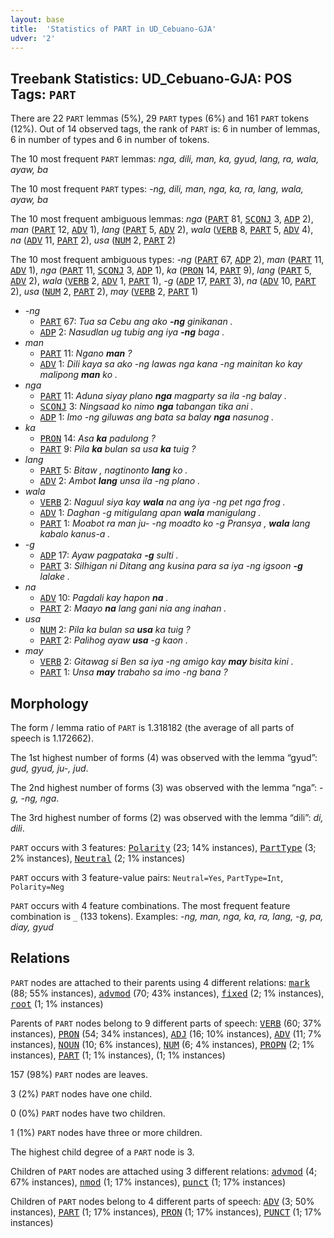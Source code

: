 ```yaml
---
layout: base
title:  'Statistics of PART in UD_Cebuano-GJA'
udver: '2'
---
```


## Treebank Statistics: UD_Cebuano-GJA: POS Tags: `PART`

There are 22 `PART` lemmas (5%), 29 `PART` types (6%) and 161 `PART` tokens (12%).
Out of 14 observed tags, the rank of `PART` is: 6 in number of lemmas, 6 in number of types and 6 in number of tokens.

The 10 most frequent `PART` lemmas: <em>nga, dili, man, ka, gyud, lang, ra, wala, ayaw, ba</em>

The 10 most frequent `PART` types:  <em>-ng, dili, man, nga, ka, ra, lang, wala, ayaw, ba</em>

The 10 most frequent ambiguous lemmas: <em>nga</em> (<tt><a href="ceb_gja-pos-PART.html">PART</a></tt> 81, <tt><a href="ceb_gja-pos-SCONJ.html">SCONJ</a></tt> 3, <tt><a href="ceb_gja-pos-ADP.html">ADP</a></tt> 2), <em>man</em> (<tt><a href="ceb_gja-pos-PART.html">PART</a></tt> 12, <tt><a href="ceb_gja-pos-ADV.html">ADV</a></tt> 1), <em>lang</em> (<tt><a href="ceb_gja-pos-PART.html">PART</a></tt> 5, <tt><a href="ceb_gja-pos-ADV.html">ADV</a></tt> 2), <em>wala</em> (<tt><a href="ceb_gja-pos-VERB.html">VERB</a></tt> 8, <tt><a href="ceb_gja-pos-PART.html">PART</a></tt> 5, <tt><a href="ceb_gja-pos-ADV.html">ADV</a></tt> 4), <em>na</em> (<tt><a href="ceb_gja-pos-ADV.html">ADV</a></tt> 11, <tt><a href="ceb_gja-pos-PART.html">PART</a></tt> 2), <em>usa</em> (<tt><a href="ceb_gja-pos-NUM.html">NUM</a></tt> 2, <tt><a href="ceb_gja-pos-PART.html">PART</a></tt> 2)

The 10 most frequent ambiguous types:  <em>-ng</em> (<tt><a href="ceb_gja-pos-PART.html">PART</a></tt> 67, <tt><a href="ceb_gja-pos-ADP.html">ADP</a></tt> 2), <em>man</em> (<tt><a href="ceb_gja-pos-PART.html">PART</a></tt> 11, <tt><a href="ceb_gja-pos-ADV.html">ADV</a></tt> 1), <em>nga</em> (<tt><a href="ceb_gja-pos-PART.html">PART</a></tt> 11, <tt><a href="ceb_gja-pos-SCONJ.html">SCONJ</a></tt> 3, <tt><a href="ceb_gja-pos-ADP.html">ADP</a></tt> 1), <em>ka</em> (<tt><a href="ceb_gja-pos-PRON.html">PRON</a></tt> 14, <tt><a href="ceb_gja-pos-PART.html">PART</a></tt> 9), <em>lang</em> (<tt><a href="ceb_gja-pos-PART.html">PART</a></tt> 5, <tt><a href="ceb_gja-pos-ADV.html">ADV</a></tt> 2), <em>wala</em> (<tt><a href="ceb_gja-pos-VERB.html">VERB</a></tt> 2, <tt><a href="ceb_gja-pos-ADV.html">ADV</a></tt> 1, <tt><a href="ceb_gja-pos-PART.html">PART</a></tt> 1), <em>-g</em> (<tt><a href="ceb_gja-pos-ADP.html">ADP</a></tt> 17, <tt><a href="ceb_gja-pos-PART.html">PART</a></tt> 3), <em>na</em> (<tt><a href="ceb_gja-pos-ADV.html">ADV</a></tt> 10, <tt><a href="ceb_gja-pos-PART.html">PART</a></tt> 2), <em>usa</em> (<tt><a href="ceb_gja-pos-NUM.html">NUM</a></tt> 2, <tt><a href="ceb_gja-pos-PART.html">PART</a></tt> 2), <em>may</em> (<tt><a href="ceb_gja-pos-VERB.html">VERB</a></tt> 2, <tt><a href="ceb_gja-pos-PART.html">PART</a></tt> 1)


* <em>-ng</em>
  * <tt><a href="ceb_gja-pos-PART.html">PART</a></tt> 67: <em>Tua sa Cebu ang ako <b>-ng</b> ginikanan .</em>
  * <tt><a href="ceb_gja-pos-ADP.html">ADP</a></tt> 2: <em>Nasudlan ug tubig ang iya <b>-ng</b> baga .</em>
* <em>man</em>
  * <tt><a href="ceb_gja-pos-PART.html">PART</a></tt> 11: <em>Ngano <b>man</b> ?</em>
  * <tt><a href="ceb_gja-pos-ADV.html">ADV</a></tt> 1: <em>Dili kaya sa ako -ng lawas nga kana -ng mainitan ko kay malipong <b>man</b> ko .</em>
* <em>nga</em>
  * <tt><a href="ceb_gja-pos-PART.html">PART</a></tt> 11: <em>Aduna siyay plano <b>nga</b> magparty sa ila -ng balay .</em>
  * <tt><a href="ceb_gja-pos-SCONJ.html">SCONJ</a></tt> 3: <em>Ningsaad ko nimo <b>nga</b> tabangan tika ani .</em>
  * <tt><a href="ceb_gja-pos-ADP.html">ADP</a></tt> 1: <em>Imo -ng giluwas ang bata sa balay <b>nga</b> nasunog .</em>
* <em>ka</em>
  * <tt><a href="ceb_gja-pos-PRON.html">PRON</a></tt> 14: <em>Asa <b>ka</b> padulong ?</em>
  * <tt><a href="ceb_gja-pos-PART.html">PART</a></tt> 9: <em>Pila <b>ka</b> bulan sa usa <b>ka</b> tuig ?</em>
* <em>lang</em>
  * <tt><a href="ceb_gja-pos-PART.html">PART</a></tt> 5: <em>Bitaw , nagtinonto <b>lang</b> ko .</em>
  * <tt><a href="ceb_gja-pos-ADV.html">ADV</a></tt> 2: <em>Ambot <b>lang</b> unsa ila -ng plano .</em>
* <em>wala</em>
  * <tt><a href="ceb_gja-pos-VERB.html">VERB</a></tt> 2: <em>Naguul siya kay <b>wala</b> na ang iya -ng pet nga frog .</em>
  * <tt><a href="ceb_gja-pos-ADV.html">ADV</a></tt> 1: <em>Daghan -g mitigulang apan <b>wala</b> manigulang .</em>
  * <tt><a href="ceb_gja-pos-PART.html">PART</a></tt> 1: <em>Moabot ra man ju- -ng moadto ko -g Pransya , <b>wala</b> lang kabalo kanus-a .</em>
* <em>-g</em>
  * <tt><a href="ceb_gja-pos-ADP.html">ADP</a></tt> 17: <em>Ayaw pagpataka <b>-g</b> sulti .</em>
  * <tt><a href="ceb_gja-pos-PART.html">PART</a></tt> 3: <em>Silhigan ni Ditang ang kusina para sa iya -ng igsoon <b>-g</b> lalake .</em>
* <em>na</em>
  * <tt><a href="ceb_gja-pos-ADV.html">ADV</a></tt> 10: <em>Pagdali kay hapon <b>na</b> .</em>
  * <tt><a href="ceb_gja-pos-PART.html">PART</a></tt> 2: <em>Maayo <b>na</b> lang gani nia ang inahan .</em>
* <em>usa</em>
  * <tt><a href="ceb_gja-pos-NUM.html">NUM</a></tt> 2: <em>Pila ka bulan sa <b>usa</b> ka tuig ?</em>
  * <tt><a href="ceb_gja-pos-PART.html">PART</a></tt> 2: <em>Palihog ayaw <b>usa</b> -g kaon .</em>
* <em>may</em>
  * <tt><a href="ceb_gja-pos-VERB.html">VERB</a></tt> 2: <em>Gitawag si Ben sa iya -ng amigo kay <b>may</b> bisita kini .</em>
  * <tt><a href="ceb_gja-pos-PART.html">PART</a></tt> 1: <em>Unsa <b>may</b> trabaho sa imo -ng bana ?</em>

## Morphology

The form / lemma ratio of `PART` is 1.318182 (the average of all parts of speech is 1.172662).

The 1st highest number of forms (4) was observed with the lemma “gyud”: <em>gud, gyud, ju-, jud</em>.

The 2nd highest number of forms (3) was observed with the lemma “nga”: <em>-g, -ng, nga</em>.

The 3rd highest number of forms (2) was observed with the lemma “dili”: <em>di, dili</em>.

`PART` occurs with 3 features: <tt><a href="ceb_gja-feat-Polarity.html">Polarity</a></tt> (23; 14% instances), <tt><a href="ceb_gja-feat-PartType.html">PartType</a></tt> (3; 2% instances), <tt><a href="ceb_gja-feat-Neutral.html">Neutral</a></tt> (2; 1% instances)

`PART` occurs with 3 feature-value pairs: `Neutral=Yes`, `PartType=Int`, `Polarity=Neg`

`PART` occurs with 4 feature combinations.
The most frequent feature combination is `_` (133 tokens).
Examples: <em>-ng, man, nga, ka, ra, lang, -g, pa, diay, gyud</em>


## Relations

`PART` nodes are attached to their parents using 4 different relations: <tt><a href="ceb_gja-dep-mark.html">mark</a></tt> (88; 55% instances), <tt><a href="ceb_gja-dep-advmod.html">advmod</a></tt> (70; 43% instances), <tt><a href="ceb_gja-dep-fixed.html">fixed</a></tt> (2; 1% instances), <tt><a href="ceb_gja-dep-root.html">root</a></tt> (1; 1% instances)

Parents of `PART` nodes belong to 9 different parts of speech: <tt><a href="ceb_gja-pos-VERB.html">VERB</a></tt> (60; 37% instances), <tt><a href="ceb_gja-pos-PRON.html">PRON</a></tt> (54; 34% instances), <tt><a href="ceb_gja-pos-ADJ.html">ADJ</a></tt> (16; 10% instances), <tt><a href="ceb_gja-pos-ADV.html">ADV</a></tt> (11; 7% instances), <tt><a href="ceb_gja-pos-NOUN.html">NOUN</a></tt> (10; 6% instances), <tt><a href="ceb_gja-pos-NUM.html">NUM</a></tt> (6; 4% instances), <tt><a href="ceb_gja-pos-PROPN.html">PROPN</a></tt> (2; 1% instances), <tt><a href="ceb_gja-pos-PART.html">PART</a></tt> (1; 1% instances),  (1; 1% instances)

157 (98%) `PART` nodes are leaves.

3 (2%) `PART` nodes have one child.

0 (0%) `PART` nodes have two children.

1 (1%) `PART` nodes have three or more children.

The highest child degree of a `PART` node is 3.

Children of `PART` nodes are attached using 3 different relations: <tt><a href="ceb_gja-dep-advmod.html">advmod</a></tt> (4; 67% instances), <tt><a href="ceb_gja-dep-nmod.html">nmod</a></tt> (1; 17% instances), <tt><a href="ceb_gja-dep-punct.html">punct</a></tt> (1; 17% instances)

Children of `PART` nodes belong to 4 different parts of speech: <tt><a href="ceb_gja-pos-ADV.html">ADV</a></tt> (3; 50% instances), <tt><a href="ceb_gja-pos-PART.html">PART</a></tt> (1; 17% instances), <tt><a href="ceb_gja-pos-PRON.html">PRON</a></tt> (1; 17% instances), <tt><a href="ceb_gja-pos-PUNCT.html">PUNCT</a></tt> (1; 17% instances)

